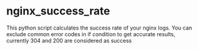 # nginx_success_rate
This python script calculates the success rate of your nginx logs.
You can exclude common error codes in if condition to get accurate results, currently 304 and 200 are considered as success
